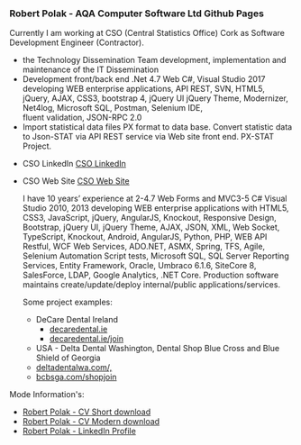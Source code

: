 <h3>Robert Polak - AQA Computer Software Ltd Github Pages</h3>
    <p>
        Currently I am working at CSO (Central Statistics Office) Cork as Software Development Engineer (Contractor).
    </p>
        <ul>
            <li>the Technology Dissemination Team development, implementation and maintenance of the IT Dissemination</li>
            <li> Development front/back end .Net 4.7 Web C#, Visual Studio 2017 developing WEB enterprise applications, API REST, SVN, HTML5, jQuery, AJAX, CSS3, bootstrap 4, jQuery UI jQuery Theme, Modernizer, Net4log, Microsoft SQL, Postman, Selenium
                IDE,</li>
            fluent validation, JSON-RPC 2.0
            <li> Import statistical data files PX format to data base. Convert statistic data to Json-STAT via API REST service via Web site front end. PX-STAT Project.</li>
        </ul>
 
* CSO LinkedIn <a href="https://www.linkedin.com/company/cso-central-statistics-office-/" target="_blank">CSO LinkedIn</a>  
* CSO Web Site <a href="https://cso.ie/en/index.html" target="_blank">CSO Web Site</a>
 

    <p>
        I have 10 years’ experience at 2-4.7 Web Forms and MVC3-5 C# Visual Studio 2010, 2013 developing WEB enterprise applications with HTML5, CSS3, JavaScript, jQuery, AngularJS, Knockout, Responsive Design, Bootstrap, jQuery UI, jQuery Theme, AJAX,
        JSON, XML, Web Socket, TypeScript, Knockout, Android, AngularJS, Python, PHP, WEB API Restful, WCF Web Services, ADO.NET, ASMX, Spring, TFS, Agile, Selenium Automation Script tests, Microsoft SQL, SQL Server Reporting Services, Entity Framework,
        Oracle, Umbraco 6.1.6, SiteCore 8, SalesForce, LDAP, Google Analytics, .NET Core. Production software maintains create/update/deploy internal/public applications/services.
    </p>
    <p>
        Some project examples:
     </p>
        <ul>
            <li>
                DeCare Dental Ireland
                <ul>
                    <li><a href="https://www.decaredental.ie/"  target="_blank">decaredental.ie</a></li>
                    <li><a href="https://www.decaredental.ie/join" target="_blank">decaredental.ie/join</a></li>
                </ul>
            </li>
            <li>
                USA - Delta Dental Washington, Dental Shop Blue Cross and Blue Shield of Georgia
                <li><a href="https://www.deltadentalwa.com/" target="_blank">deltadentalwa.com/,</a></li>
                <li><a href="https://www.bcbsga.com/shop" target="_blank">bcbsga.com/shopjoin</a></li>
            </li>
       </ul>

 <p>
    Mode Information's:
 </p>
 <ul>
    <li><a href="https://robertpolak1968.github.io//cvdoc/PolakRobert-CV-Short.doc">Robert Polak - CV Short download</a></li>
    <li><a href="https://robertpolak1968.github.io//cvdoc/PolakRobert-CV -Modern.doc">Robert Polak - CV Modern download</a></li>
    <li><a href="https://www.linkedin.com/in/robertpolak1968/" target="_blank">Robert Polak - LinkedIn Profile</a></li>
 </ul>


